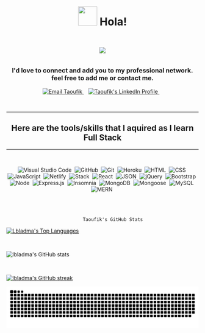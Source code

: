 <h1 align="center">
    <img height="50px" width="50px" src="https://emojis.slackmojis.com/emojis/images/1621130177/39291/hi_there.gif?1621130177"> Hola!
<h1>


 
   
   <p align="center">      
  <img src="https://readme-typing-svg.herokuapp.com/?lines=I+am+an+Aspiring+CyberSecurity+professional+;with+a+Computer+Science+BA+degree;and+10%2B+years+experience+working+in+IT+;as+a+senior+computer+engineer;system+admin+by+day;and+web+designer+by+night!&font=Pacifico&color=%FE1100&20Code&center=true&width=600&height=200">
</p>


    



<h3 align="center">
    I'd love to connect and add you to my professional network. feel free to add me or contact me. 
</h3>

<p align="center">
    <a href="mailto:toufikaminew@gmail.com">
        <img src="https://img.shields.io/badge/Gmail-D14836?style=for-the-badge&logo=gmail&logoColor=white" 
            alt="Email Taoufik"/>
    </a>&nbsp;&nbsp;
    <a href="https://www.linkedin.com/in/taoufika/">
        <img src="https://img.shields.io/badge/LinkedIn-0077B5?style=for-the-badge&logo=linkedin&logoColor=white" 
            alt="Taoufik's LinkedIn Profile"/>
    </a>&nbsp;&nbsp;

</p>



<br>

---

<h2 align="center">Here are the tools/skills that I aquired as I learn Full Stack</h2>

---

<br>
<div align="center">

![Visual Studio Code](https://img.shields.io/badge/Visual_Studio_Code-0078D4?style=for-the-badge&logo=visual%20studio%20code&logoColor=white)&nbsp;
![GitHub](https://img.shields.io/badge/GitHub-100000?style=for-the-badge&logo=github&logoColor=white)&nbsp;
![Git](https://img.shields.io/badge/Git-F05032?style=for-the-badge&logo=git&logoColor=white)&nbsp;
![Heroku](https://img.shields.io/badge/Heroku-430098?style=for-the-badge&logo=heroku&logoColor=white)&nbsp;
![HTML](https://img.shields.io/badge/HTML5-E34F26?style=for-the-badge&logo=html5&logoColor=white)&nbsp;
![CSS](https://img.shields.io/badge/CSS-1572B6?style=for-the-badge&logo=css&logoColor=white)&nbsp;
![JavaScript](https://img.shields.io/badge/JavaScript-323330?style=for-the-badge&logo=javascript&logoColor=F7DF1E)&nbsp;
![Netlify](https://img.shields.io/badge/Netlify-00C7B7?style=for-the-badge&logo=netlify&logoColor=white)&nbsp;
![Stack](https://img.shields.io/badge/Stackoverflow-4EA94B?style=for-the-badge&logo=stackoverflow&logoColor=blue)&nbsp;
![React](https://img.shields.io/badge/React-20232A?style=for-the-badge&logo=react&logoColor=61DAFB)&nbsp;
![JSON](https://img.shields.io/badge/json-5E5C5C?style=for-the-badge&logo=json&logoColor=white)&nbsp;
![jQuery](https://img.shields.io/badge/jQuery-0769AD?style=for-the-badge&logo=jquery&logoColor=white)&nbsp;
![Bootstrap](https://img.shields.io/badge/Bootstrap-563D7C?style=for-the-badge&logo=bootstrap&logoColor=white)&nbsp;
![Node](https://img.shields.io/badge/Node.js-339933?style=for-the-badge&logo=nodedotjs&logoColor=white)&nbsp;
![Express.js](https://img.shields.io/badge/Express.js-000000?style=for-the-badge&logo=express&logoColor=white)&nbsp;
![Insomnia](https://img.shields.io/badge/Insomnia-5849be?style=for-the-badge&logo=Insomnia&logoColor=white)&nbsp;
![MongoDB](https://img.shields.io/badge/MongoDB-4EA94B?style=for-the-badge&logo=mongodb&logoColor=white)&nbsp;
![Mongoose](https://img.shields.io/badge/mongoose-800E00?style=for-the-badge&logo=mongoose&logoColor=white)&nbsp;
![MySQL](https://img.shields.io/badge/MySQL-coral?style=for-the-badge&logo=mysql&logoColor=darkblue)&nbsp;
![MERN](https://img.shields.io/badge/MERN-coral?style=for-the-badge&logo=MERN&logoColor=white)&nbsp;





</div>

<br>
<br>


                                Taoufik's GitHub Stats


[![Lbladma's Top Languages](https://github-readme-stats.vercel.app/api/top-langs/?username=lbladma&layout=compact&theme=nightowl)](https://github.com/lbladma/github-readme-stats)

<br>

![lbladma's GitHub stats](https://github-readme-stats.vercel.app/api?username=lbladma&show_icons=true&theme=nightowl)

<br>



[![lbladma's GitHub streak](https://github-readme-streak-stats.herokuapp.com/?user=lbladma&theme=nightowl)](https://github.com/lbladma/github-readme-streak-stats)

![](https://github.com/Platane/snk/raw/output/github-contribution-grid-snake.svg)
